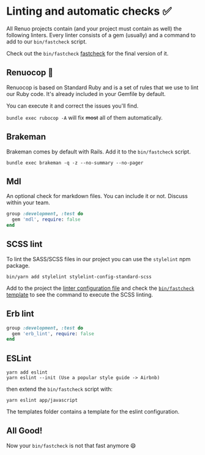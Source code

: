 # Linting and automatic checks :white_check_mark:

All Renuo projects contain (and your project must contain as well) the following linters.
Every linter consists of a gem (usually) and a command to add to our `bin/fastcheck` script.

Check out the `bin/fastcheck` [fastcheck](../templates/bin/fastcheck) for the final version of it.

## Renuocop :cop:

Renuocop is based on Standard Ruby and is a set of rules that we use to lint our Ruby code.
It's already included in your Gemfile by default.

You can execute it and correct the issues you'll find.

`bundle exec rubocop -A` will fix ~~most~~ all of them automatically.

## Brakeman

Brakeman comes by default with Rails. Add it to the `bin/fastcheck` script.

```
bundle exec brakeman -q -z --no-summary --no-pager
```

## Mdl

An optional check for markdown files. You can include it or not. Discuss within your team.

```ruby
group :development, :test do
  gem 'mdl', require: false
end
```

## SCSS lint

To lint the SASS/SCSS files in our project you can use the `stylelint` npm package.

`bin/yarn add stylelint stylelint-config-standard-scss`

Add to the project the [linter configuration file](../templates/.stylelintrc.yml) and check the [`bin/fastcheck`
template](../templates/bin/fastcheck) to see the command to execute the SCSS linting.

## Erb lint

```ruby
group :development, :test do
  gem 'erb_lint', require: false
end
```

## ESLint

```
yarn add eslint
yarn eslint --init (Use a popular style guide -> Airbnb)
```

then extend the `bin/fastcheck` script with:

```
yarn eslint app/javascript
```

The templates folder contains a template for the eslint configuration.

## All Good!

Now your `bin/fastcheck` is not that fast anymore :smile:
